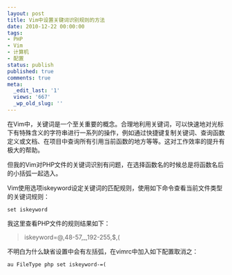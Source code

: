 ```yaml
---
layout: post
title: Vim中设置关键词识别规则的方法
date: 2010-12-22 00:00:00
tags:
- PHP
- Vim
- 计算机
- 配置
status: publish
published: true
comments: true
meta:
  _edit_last: '1'
  views: '667'
  _wp_old_slug: ''
---
```

在Vim中，关键词是一个至关重要的概念。合理地利用关键词，可以快速地对光标下有特殊含义的字符串进行一系列的操作，例如通过快捷键复制关键词、查询函数定义或文档、在项目中查询所有引用当前函数的地方等等。这对工作效率的提升有极大的帮助。

但我的Vim对PHP文件的关键词识别有问题，在选择函数名的时候总是将函数名后的小括弧一起选入。

Vim使用选项iskeyword设定关键词的匹配规则，使用如下命令查看当前文件类型的关键词规则：

```vim
set iskeyword
```

我这里查看PHP文件的规则结果如下：

<blockquote>
iskeyword=@,48-57,_,192-255,$,(
</blockquote>

不明白为什么缺省设置中会有左括弧，在vimrc中加入如下配置取消之：

```vim
au FileType php set iskeyword-=(
```
